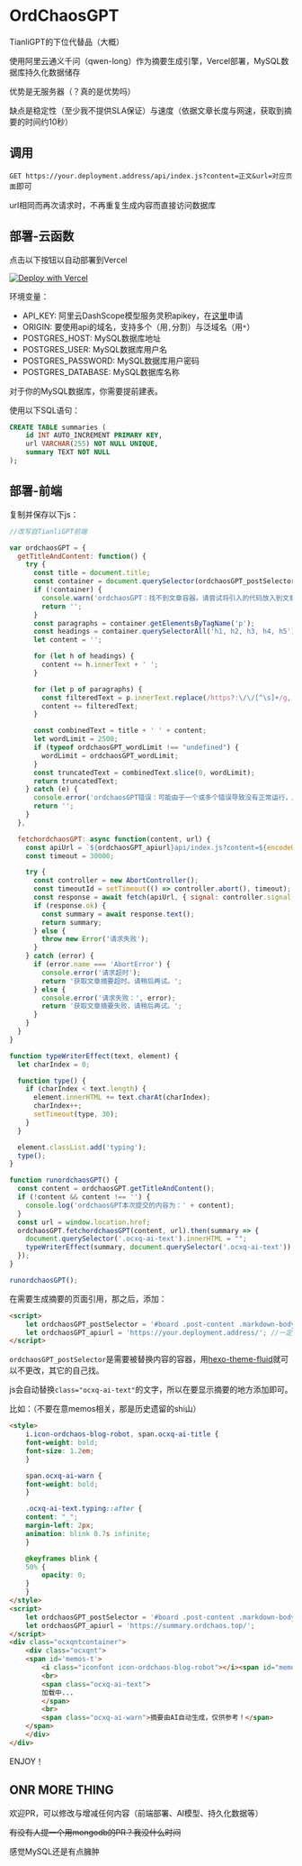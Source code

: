 # OrdChaosGPT

TianliGPT的下位代替品（大概）

使用阿里云通义千问（qwen-long）作为摘要生成引擎，Vercel部署，MySQL数据库持久化数据储存

优势是无服务器（？真的是优势吗）

缺点是稳定性（至少我不提供SLA保证）与速度（依据文章长度与网速，获取到摘要的时间约10秒）

## 调用

`GET https://your.deployment.address/api/index.js?content=正文&url=对应页面`即可

url相同而再次请求时，不再重复生成内容而直接访问数据库

## 部署-云函数

点击以下按钮以自动部署到Vercel

[![Deploy with Vercel](https://vercel.com/button)](https://vercel.com/new/clone?repository-url=https%3A%2F%2Fgithub.com%2FOrdChaos%2Fordchaosgpt-cloud-function&env=API_KEY,ORIGIN,POSTGRES_HOST,POSTGRES_USER,POSTGRES_PASSWORD,POSTGRES_DATABASE&project-name=qwen-long-ordchaosgpt&repository-name=qwen-long-ordchaosgpt)

环境变量：

- API_KEY: 阿里云DashScope模型服务灵积apikey，在[这里](https://dashscope.console.aliyun.com/apiKey)申请
- ORIGIN: 要使用api的域名，支持多个（用`,`分割）与泛域名（用`*`）
- POSTGRES_HOST: MySQL数据库地址
- POSTGRES_USER: MySQL数据库用户名
- POSTGRES_PASSWORD: MySQL数据库用户密码
- POSTGRES_DATABASE: MySQL数据库名称

对于你的MySQL数据库，你需要提前建表。

使用以下SQL语句：

```sql
CREATE TABLE summaries (
    id INT AUTO_INCREMENT PRIMARY KEY,
    url VARCHAR(255) NOT NULL UNIQUE,
    summary TEXT NOT NULL
);
```

## 部署-前端

复制并保存以下js：

```javascript
//改写自TianliGPT前端

var ordchaosGPT = {
  getTitleAndContent: function() {
    try {
      const title = document.title;
      const container = document.querySelector(ordchaosGPT_postSelector);
      if (!container) {
        console.warn('ordchaosGPT：找不到文章容器。请尝试将引入的代码放入到文章容器之后。');
        return '';
      }
      const paragraphs = container.getElementsByTagName('p');
      const headings = container.querySelectorAll('h1, h2, h3, h4, h5');
      let content = '';

      for (let h of headings) {
        content += h.innerText + ' ';
      }

      for (let p of paragraphs) {
        const filteredText = p.innerText.replace(/https?:\/\/[^\s]+/g, '');
        content += filteredText;
      }

      const combinedText = title + ' ' + content;
      let wordLimit = 2500;
      if (typeof ordchaosGPT_wordLimit !== "undefined") {
        wordLimit = ordchaosGPT_wordLimit;
      }
      const truncatedText = combinedText.slice(0, wordLimit);
      return truncatedText;
    } catch (e) {
      console.error('ordchaosGPT错误：可能由于一个或多个错误导致没有正常运行，原因出在获取文章容器中的内容失败，或者可能是在文章转换过程中失败。', e);
      return '';
    }
  },

  fetchordchaosGPT: async function(content, url) {
    const apiUrl = `${ordchaosGPT_apiurl}api/index.js?content=${encodeURIComponent(content)}&url=${encodeURIComponent(url)}`;
    const timeout = 30000;

    try {
      const controller = new AbortController();
      const timeoutId = setTimeout(() => controller.abort(), timeout);
      const response = await fetch(apiUrl, { signal: controller.signal });
      if (response.ok) {
        const summary = await response.text();
        return summary;
      } else {
        throw new Error('请求失败');
      }
    } catch (error) {
      if (error.name === 'AbortError') {
        console.error('请求超时');
        return '获取文章摘要超时。请稍后再试。';
      } else {
        console.error('请求失败：', error);
        return '获取文章摘要失败，请稍后再试。';
      }
    }
  }
}

function typeWriterEffect(text, element) {
  let charIndex = 0;

  function type() {
    if (charIndex < text.length) {
      element.innerHTML += text.charAt(charIndex);
      charIndex++;
      setTimeout(type, 30);
    }
  }

  element.classList.add('typing');
  type();
}

function runordchaosGPT() {
  const content = ordchaosGPT.getTitleAndContent();
  if (!content && content !== '') {
    console.log('ordchaosGPT本次提交的内容为：' + content);
  }
  const url = window.location.href;
  ordchaosGPT.fetchordchaosGPT(content, url).then(summary => {
    document.querySelector('.ocxq-ai-text').innerHTML = "";
    typeWriterEffect(summary, document.querySelector('.ocxq-ai-text'));
  });
}

runordchaosGPT();
```

在需要生成摘要的页面引用，那之后，添加：

```html
<script>
    let ordchaosGPT_postSelector = '#board .post-content .markdown-body';
    let ordchaosGPT_apiurl = 'https://your.deployment.address/'; //一定要保留最后的斜杠
</script>
```

`ordchaosGPT_postSelector`是需要被替换内容的容器，用[hexo-theme-fluid](https://hexo.fluid-dev.com/)就可以不更改，其它的自己找。

js会自动替换`class="ocxq-ai-text"`的文字，所以在要显示摘要的地方添加即可。

比如：（不要在意memos相关，那是历史遗留的shi山）
```html
<style>
    i.icon-ordchaos-blog-robot, span.ocxq-ai-title {
    font-weight: bold;
    font-size: 1.2em;
    }

    span.ocxq-ai-warn {
    font-weight: bold;
    }

    .ocxq-ai-text.typing::after {
    content: "_";
    margin-left: 2px;
    animation: blink 0.7s infinite;
    }

    @keyframes blink {
    50% {
        opacity: 0;
    }
    }
</style>
<script>
    let ordchaosGPT_postSelector = '#board .post-content .markdown-body';
    let ordchaosGPT_apiurl = 'https://summary.ordchaos.top/';
</script>
<div class="ocxqntcontainer">
    <div class="ocxqnt">
    <span id='memos-t'>
        <i class="iconfont icon-ordchaos-blog-robot"></i><span id="memos-index-space"> </span><span class="ocxq-ai-title">AI摘要</span>
        <br>
        <span class="ocxq-ai-text">
        加载中...
        </span>
        <br>
        <span class="ocxq-ai-warn">摘要由AI自动生成，仅供参考！</span>
    </span>
    </div>
</div>
```

ENJOY！

## ONR MORE THING

欢迎PR，可以修改与增减任何内容（前端部署、AI模型、持久化数据等）

~~有没有人提一个用mongodb的PR？我没什么时间~~

感觉MySQL还是有点臃肿